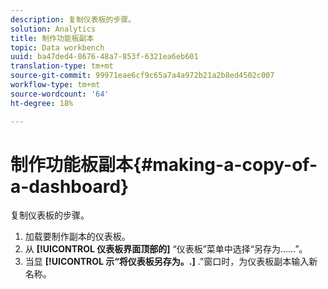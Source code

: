 ```yaml
---
description: 复制仪表板的步骤。
solution: Analytics
title: 制作功能板副本
topic: Data workbench
uuid: ba47ded4-8676-48a7-853f-6321ea6eb601
translation-type: tm+mt
source-git-commit: 99971eae6cf9c65a7a4a972b21a2b8ed4502c007
workflow-type: tm+mt
source-wordcount: '64'
ht-degree: 18%

---
```



# 制作功能板副本{#making-a-copy-of-a-dashboard}

复制仪表板的步骤。

1. 加载要制作副本的仪表板。
1. 从 **[!UICONTROL 仪表板界面顶部的]** “仪表板”菜单中选择“另存为……”。
1. 当显 **[!UICONTROL 示“将仪表板另存为。.]** .”窗口时，为仪表板副本输入新名称。
